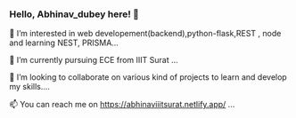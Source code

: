 ### Hello, Abhinav_dubey here! 👋


👀 I’m interested in web developement(backend),python-flask,REST , node and learning NEST, PRISMA...

🌱 I’m currently pursuing ECE from IIIT Surat ...

👯 I’m looking to collaborate on various kind of projects to learn and develop my skills....

📫 You can reach me on https://abhinaviiitsurat.netlify.app/ ...


<!-- 
**ramanabhinav7/ramanabhinav7** is a ✨ _special_ ✨ repository because its `README.md` (this file) appears on your GitHub profile.

Here are some ideas to get you started:

- 🔭 I’m currently working on ...
- 🌱 I’m currently learning rect.
- 👯 I’m looking to collaborate on github.
- 🤔 I’m looking for help with ...
- 💬 Ask me about ...
- 📫 How to reach me: on twiter @akduey7
- 😄 Pronouns:He/is
- ⚡ Fun fact:I not good at jocking but always try to make joke same thing with singing 🙂🙂. -->

